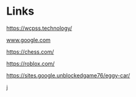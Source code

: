# Links
https://wcpss.technology/

www.google.com

https://chess.com/

https://roblox.com/

https://sites.google.unblockedgame76/eggy-car/

j
